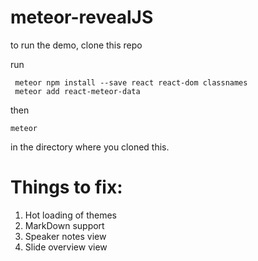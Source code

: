 # meteor-revealJS


to run the demo, clone this repo

run
```
 meteor npm install --save react react-dom classnames
 meteor add react-meteor-data
```

then 
```
meteor
```
in the directory where you cloned this.


# Things to fix:
1. Hot loading of themes
2. MarkDown support
3. Speaker notes view
4. Slide overview view
